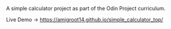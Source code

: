 A simple calculator project as part of the Odin Project curriculum.

Live Demo -> https://amigroot14.github.io/simple_calculator_top/

